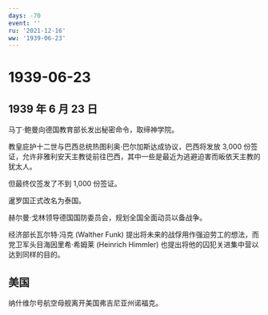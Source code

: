 ```yaml
---
days: -70
event: ''
ru: '2021-12-16'
ww: '1939-06-23'
---
```


# 1939-06-23

## 1939 年 6 月 23 日

马丁·鲍曼向德国教育部长发出秘密命令，取缔神学院。

教皇庇护十二世与巴西总统热图利奥·巴尔加斯达成协议，巴西将发放 3,000
份签证，允许非雅利安天主教徒前往巴西，其中一些是最近为逃避迫害而皈依天主教的犹太人。

但最终仅签发了不到 1,000 份签证。

暹罗国正式改名为泰国。

赫尔曼·戈林领导德国国防委员会，规划全国全面动员以备战争。

经济部长瓦尔特·冯克 (Walther Funk)
提出将未来的战俘用作强迫劳工的想法，而党卫军头目海因里希·希姆莱
(Heinrich Himmler) 也提出将他的囚犯关进集中营以达到同样的目的。

## 美国

纳什维尔号航空母舰离开美国弗吉尼亚州诺福克。